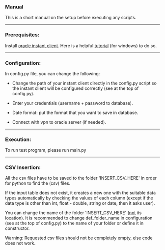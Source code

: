 ### Manual
This is a short manual on the setup before executing any scripts.

---

### Prerequisites:

Install [oracle instant client](https://www.oracle.com/database/technologies/instant-client/downloads.html). Here is a helpful [tutorial](https://www.youtube.com/watch?v=v0TkfVFGO5c) (for windows) to do so.

---

### Configuration:

In config.py file, you can change the following:

- Change the path of your instant client directly in the config.py script so the instant client will be configured correctly (see at the top of config.py).

- Enter your credentials (username + password to database).

- Date format: put the format that you want to save in database.

- Connect with vpn to oracle server (if needed).

---

### Execution:

To run test program, please run main.py

---

### CSV Insertion:

All the csv files have to be saved to the folder 'INSERT_CSV_HERE' in order for python to find the (csv) files.

If the input table does not exist, it creates a new one with the suitable data types automatically by checking the values of each column (except if the data type is other than int, float - double, string or date, then it asks user).

You can change the name of the folder 'INSERT_CSV_HERE' (<ins>not</ins> its location). It is recommended to change def_folder_name in configuration (see at the top of config.py) to the name of your folder or define it in constructor.

Warning: Requested csv files should not be completely empty, else code does not work.
